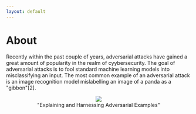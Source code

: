 ```yaml
---
layout: default
---
```


# About
Recently within the past couple of years, adversarial attacks have gained a great amount of popularity in the realm of cyybersecurity. The goal of adversarial attacks is to fool standard machine learning models into misclassifying an input. The most common example of an adversarial attack is an image recognition model mislabelling an image of a panda as a "gibbon"[2]. 

<html>
  <center><figure>
    <img src="https://miro.medium.com/max/2000/1*PmCgcjO3sr3CPPaCpy5Fgw.png" style = "max-width:50%">
    <center><figcaption>"Explaining and Harnessing Adversarial Examples"</figcaption></center>
    </figure></center>
</html>


